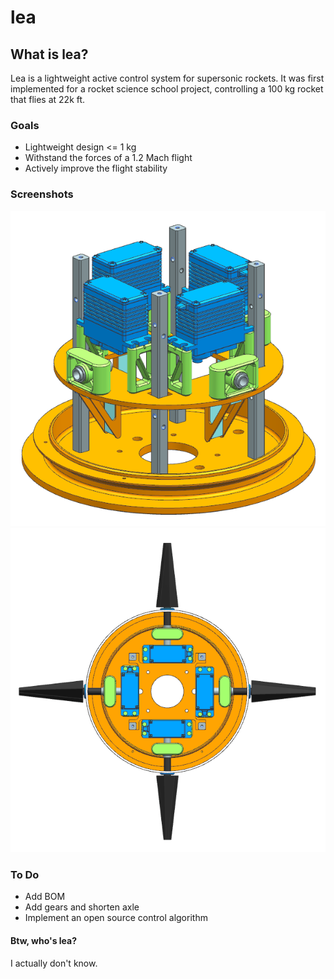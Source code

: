 # lea
## What is lea?
Lea is a lightweight active control system for supersonic rockets. It was first implemented for a rocket science school project, controlling a 100 kg rocket that flies at 22k ft.

### Goals
- Lightweight design <= 1 kg 
- Withstand the forces of a 1.2 Mach flight
- Actively improve the flight stability 

### Screenshots
![Assembly](/Screenshots/001_000001_00_A_oof5.png)
![Top view](/Screenshots/001_000001_00_A_oof6.png)

### To Do
- Add BOM
- Add gears and shorten axle
- Implement an open source control algorithm

#### Btw, who's lea?
I actually don't know.

